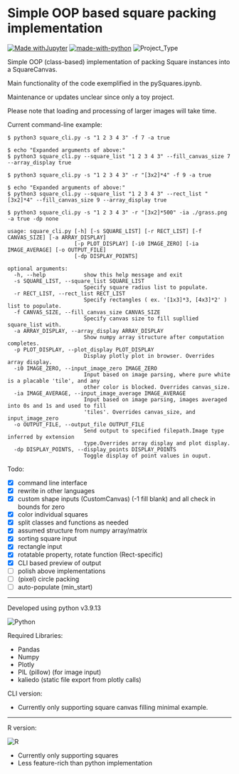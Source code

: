 # Simple OOP based square packing implementation
[![Made withJupyter](https://img.shields.io/badge/Made%20with-Jupyter-orange?style=logo=Jupyter)](https://jupyter.org/try)
 [![made-with-python](https://img.shields.io/badge/Made%20with-Python-1f425f.svg)](https://www.python.org/) ![Project_Type](https://img.shields.io/badge/project%20type-toy-blue)

Simple OOP (class-based) implementation of packing Square instances into a SquareCanvas.

Main functionality of the code exemplified in the pySquares.ipynb. 

Maintenance or updates unclear since only a toy project.

Please note that loading and processing of larger images will take time.

Current command-line example:
```console
$ python3 square_cli.py -s "1 2 3 4 3" -f 7 -a true

$ echo "Expanded arguments of above:"
$ python3 square_cli.py --square_list "1 2 3 4 3" --fill_canvas_size 7 --array_display true
```

```console
$ python3 square_cli.py -s "1 2 3 4 3" -r "[3x2]*4" -f 9 -a true

$ echo "Expanded arguments of above:"
$ python3 square_cli.py --square_list "1 2 3 4 3" --rect_list "[3x2]*4" --fill_canvas_size 9 --array_display true

$ python3 square_cli.py -s "1 2 3 4 3" -r "[3x2]*500" -ia ./grass.png -a true -dp none
```

```
usage: square_cli.py [-h] [-s SQUARE_LIST] [-r RECT_LIST] [-f CANVAS_SIZE] [-a ARRAY_DISPLAY]
                     [-p PLOT_DISPLAY] [-i0 IMAGE_ZERO] [-ia IMAGE_AVERAGE] [-o OUTPUT_FILE]
                     [-dp DISPLAY_POINTS]

optional arguments:
  -h, --help            show this help message and exit
  -s SQUARE_LIST, --square_list SQUARE_LIST
                        Specify square radius list to populate.
  -r RECT_LIST, --rect_list RECT_LIST
                        Specify rectangles ( ex. '[1x3]*3, [4x3]*2' ) list to populate.
  -f CANVAS_SIZE, --fill_canvas_size CANVAS_SIZE
                        Specify canvas size to fill supllied square_list with.
  -a ARRAY_DISPLAY, --array_display ARRAY_DISPLAY
                        Show numpy array structure after computation completes.
  -p PLOT_DISPLAY, --plot_display PLOT_DISPLAY
                        Display plotly plot in browser. Overrides array display.
  -i0 IMAGE_ZERO, --input_image_zero IMAGE_ZERO
                        Input based on image parsing, where pure white is a placable 'tile', and any
                        other color is blocked. Overrides canvas_size.
  -ia IMAGE_AVERAGE, --input_image_average IMAGE_AVERAGE
                        Input based on image parsing, images averaged into 0s and 1s and used to fill
                        'tiles'. Overrides canvas_size, and input_image_zero
  -o OUTPUT_FILE, --output_file OUTPUT_FILE
                        Send output to specified filepath.Image type inferred by extension
                        type.Overrides array display and plot display.
  -dp DISPLAY_POINTS, --display_points DISPLAY_POINTS
                        Toggle display of point values in ouput.
```


Todo:
- [x] command line interface
- [x] rewrite in other languages
- [x] custom shape inputs (CustomCanvas) (-1 fill blank) and all check in bounds for zero
- [x] color individual squares
- [x] split classes and functions as needed
- [x] assumed structure from numpy array/matrix 
- [x] sorting square input
- [x] rectangle input
- [x] rotatable property, rotate function (Rect-specific)
- [x] CLI based preview of output
- [ ] polish above implementations
- [ ] (pixel) circle packing
- [ ] auto-populate (min_start)

---

Developed using python v3.9.13

![Python](https://img.shields.io/badge/python-3670A0?style=for-the-badge&logo=python&logoColor=ffdd54)

Required Libraries:
- Pandas 
- Numpy
- Plotly
- PIL (pillow) (for image input)
- kaliedo (static file export from plotly calls)

CLI version:
- Currently only supporting square canvas filling minimal example.
---

R version:

![R](https://img.shields.io/badge/r-%23276DC3.svg?style=for-the-badge&logo=r&logoColor=white) 
- Currently only supporting squares
- Less feature-rich than python implementation